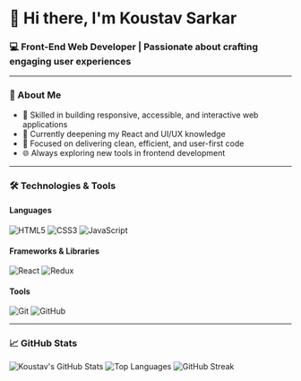 # 👋 Hi there, I'm Koustav Sarkar

### 💻 Front-End Web Developer | Passionate about crafting engaging user experiences

---

### 🧠 About Me

- 🔨 Skilled in building responsive, accessible, and interactive web applications  
- 🌱 Currently deepening my React and UI/UX knowledge  
- 🎯 Focused on delivering clean, efficient, and user-first code  
- 🌐 Always exploring new tools in frontend development  

---

### 🛠️ Technologies & Tools

#### Languages

![HTML5](https://img.shields.io/badge/HTML5-E34F26?style=flat-square&logo=html5&logoColor=white)
![CSS3](https://img.shields.io/badge/CSS3-1572B6?style=flat-square&logo=css3&logoColor=white)
![JavaScript](https://img.shields.io/badge/JavaScript-F7DF1E?style=flat-square&logo=javascript&logoColor=black)

#### Frameworks & Libraries

![React](https://img.shields.io/badge/React-61DAFB?style=flat-square&logo=react&logoColor=black)
![Redux](https://img.shields.io/badge/Redux-764ABC?style=flat-square&logo=redux&logoColor=white)

#### Tools

![Git](https://img.shields.io/badge/Git-F05032?style=flat-square&logo=git&logoColor=white)
![GitHub](https://img.shields.io/badge/GitHub-181717?style=flat-square&logo=github&logoColor=white)

---

### 📈 GitHub Stats

![Koustav's GitHub Stats](https://github-readme-stats.vercel.app/api?username=koustav28&show_icons=true&theme=tokyonight)
![Top Languages](https://github-readme-stats.vercel.app/api/top-langs/?username=koustav28&layout=compact&theme=tokyonight)
![GitHub Streak](https://streak-stats.demolab.com?user=koustav28&theme=tokyonight&date_format=M%20j%5B%2C%20Y%5D)
